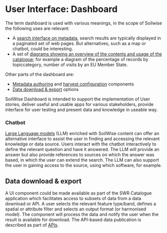 # User Interface: Dashboard

The term dashboard is used with various meanings, in the scope of Soilwise the following uses are relevant:

- A [search interface on metadata](#search-interface-on-metadata), search results are typically displayed in a paginated set of web pages. But alternatives, such as a map or chatbot, could be interesting.
- A set of [diagrams showing an overview of the contents and usage of the catalogue](#overview-of-catalogue-content); for example a diagram of the percentage of records by topiccategory, number of visits by an EU Member State.

Other parts of the dashboard are:

- [Metadata authoring](#manual-data-metadata-authoring) and [harvest configuration](../technical_components/ingestion.md) components
- [Data download & export](#data-download-export) options

SoilWise Dashboard is intended to support the implementation of User stories, deliver useful and usable apps for various stakeholders, provide interface for user testing and present data and knowledge in useable way.

### Chatbot

[Large Language models](llm.md) (LLM) enriched with SoilWise content can offer an alternative interface to assist the user in finding and accessing the relevant knowledge or data source. Users interact with the chatbot interactively to define the relevant question and have it answered. The LLM will provide an answer but also provide references to sources on which the answer was based, in which the user can extend the search. The LLM can also support the user in gaining access to the source, using which software, for example.

## Data download & export

A UI component could be made available as part of the SWR Catalogue application which facilitates access to subsets of data from a data download or API. A user selects the relevant feature type/band, defines a spatial or attribute filter and selects an output format (or harmonised model). The component will process the data and notify the user when the result is available for download. The API-based data publication is described as part of [APIs](../apis/apis-intro.md).

